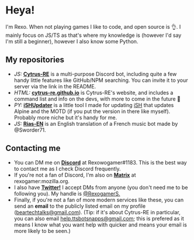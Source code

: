 # Heya!
I'm Rexo. When not playing games I like to code, and open source is :ok_hand:. I mainly focus on JS/TS as that's where my knowledge is (however I'd say I'm still a beginner), however I also know some Python.

## My repositories
- *JS:* [**Cytrus-RE**](https://github.com/cytrus-re/cytrus-re) is a multi-purpose Discord bot, including quite a few handy little features like GitHub/NPM searching. You can invite it to your server via the link in the README.
- *HTML:* [**cytrus-re.github.io**](https://github.com/cytrus-re/cytrus-re.github.io) is Cytrus-RE's website, and includes a command list and info on the devs, with more to come in the future :eyes:
- *PY:* [**iSHUpdater**](https://github.com/rexogamer/ishupdater) is a little tool I made for updating [iSH](https://github.com/ish-app/ish) that updates Alpine and the MOTD (if you put the version in there like myself). Probably more niche but it's handy for me.
- *JS:* [**Rias-EN**](https://github.com/rexogamer/Rias-EN) is an English translation of a French music bot made by @Sworder71.

## Contacting me
- You can DM me on [**Discord**](https://discord.com) at Rexowogamer#1183. This is the best way to contact me as I check Discord frequently.
- If you're not a fan of Discord, I'm also on [**Matrix**](https://matrix.org) at rexogamer:mozilla.org.
- I also have [**Twitter!**](https://twitter.com) I accept DMs from anyone (you don't need me to be following you). My handle is [@RexogamerS.](https://twitter.com/@RexogamerS)
- Finally, if you're not a fan of more modern services like these, you can send an **email** to the publicly listed email on my profile (beartechtalks@gmail.com). (Tip: if it's about Cytrus-RE in particular, you can also email help.ttsbotsnapps@gmail.com; this is prefered as it means I know what you want help with quicker and means your email is more likely to be seen.)
